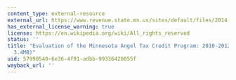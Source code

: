 ```yaml
---
content_type: external-resource
external_url: https://www.revenue.state.mn.us/sites/default/files/2014-02/evaluation_of_the_mn_angel_tax_credit_program.pdf
has_external_license_warning: true
license: https://en.wikipedia.org/wiki/All_rights_reserved
status: ''
title: "Evaluation of the Minnesota Angel Tax Credit Program: 2010-2012 (PDF\u2013\
  3.4MB)"
uid: 57990540-6e36-4f91-adbb-99336420055f
wayback_url: ''
---
```

